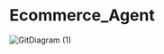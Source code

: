 # Ecommerce_Agent

![GitDiagram (1)](https://github.com/user-attachments/assets/8acdc1ef-ee79-437f-b88b-216642c99bd4)

